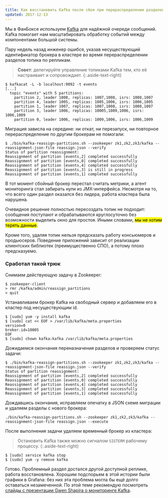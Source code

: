 ```yaml
---
title: Как восстановить Kafka после сбоя при перераспределении разделов
updated: 2017-12-13
---
```


Мы в ФанБоксе используем [Kafka](https://kafka.apache.org) для надёжной очереди сообщений. Kafka помогает нам масштабировать обработку событий между компонентами большой системы. 

Пару недель назад инженер ошибся, указав несуществующий идентификатор брокера в кластере во время перераспределении разделов топика по репликам.

> **Совет**: делегируйте управление топиками Kafka тем, кто её настраивает и сопровождает.
{:.aside-text-right}

```
$ kafkacat -L -b localhost:9092 -t events
[...]
  topic "events" with 5 partitions:
    partition 2, leader 1008, replicas: 1007,1008, isrs: 1008,1007
    partition 4, leader 1005, replicas: 1005,1006, isrs: 1006,1005
    partition 1, leader 1007, replicas: 1007,1008, isrs: 1008,1007
    partition 3, leader 1006, replicas: 10005,1009,1006, isrs: 1006,1009
    partition 0, leader 1006, replicas: 1009,1006, isrs: 1006,1009
```

Миграция зависла на середине: ни откат, ни перезапуск, ни
повторное перераспределение по другим брокерам не помогали:

```
$ ./bin/kafka-reassign-partitions.sh --zookeeper zk1,zk2,zk3/kafka --reassignment-json-file reassign.json --verify
Status of partition reassignment:
Reassignment of partition [events,2] completed successfully
Reassignment of partition [events,0] completed successfully
Reassignment of partition [events,4] completed successfully
Reassignment of partition [events,3] is still in progress
Reassignment of partition [events,1] completed successfully
```

В тот момент сбойный брокер перестал считать метрики, а агент мониторинга стал
забирать нули из JMX-интерфейса. Несмотря на то, что всего один раздел оказался
без лидера, работа кластера была нарушена.

Очевидное решение полностью пересоздать топик не подходит: сообщения поступают и 
обрабатываются круглосуточно без возможности выделить окно для простоя. 
Иными словами, <mark>мы не хотим терять данные</mark>.

Кроме того, удаляя топик нельзя предсказать работу 
консьюмеров и продьюсеров. Поведение приложений зависит от реализации 
клиентских библиотек (преимущественно СПО), а потому плохо предсказуемо.

### Сработал такой трюк

Снимаем действующую задачу в Zookeeper:

```
$ zookeeper-client
> rmr /kafka/admin/reassign_partitions
> quit
```

Устанавливаем брокер Kafka на свободный сервер и добавляем его в кластер под несуществующим id.

```
$ [sudo] yum -y install kafka
$ [sudo] cat << EOF > /var/lib/kafka/meta.properties
version=0
broker.id=10005
EOF
$ [sudo] chown kafka:kafka /var/lib/kafka/meta.properties
```

Дожидаемся окончания переназначения разделов и проверяем статус задачи:

```
$ ./bin/kafka-reassign-partitions.sh --zookeeper zk1,zk2,zk3/kafka --reassignment-json-file reassign.json --verify
Status of partition reassignment:
Reassignment of partition [events,2] completed successfully
Reassignment of partition [events,0] completed successfully
Reassignment of partition [events,4] completed successfully
Reassignment of partition [events,3] completed successfully
Reassignment of partition [events,1] completed successfully
```

Дождавшись окончания, исправляем опечатку в JSON схеме миграции и удаляем
разделы с нового брокера:

```
./bin/kafka-reassign-partitions.sh --zookeeper zk1,zk2,zk3/kafka --reassignment-json-file reassign.json --execute
```

После выполнения задачи удаляем временный брокер из кластера:

> Остановить Kafka также можно сигналом `SIGTERM` рабочему процессу.
{:.aside-text-right}

```
$ [sudo] service kafka stop
$ [sudo] yum -y remove kafka
```

Готово. Проблемный раздел достался другой доступной реплике, работа
восстановлена. Хорошим подспорьем в этой истории были графики в Grafana: без
них эта проблема могла бы ещё долго оставаться незамеченной. По этой теме
рекомендую посмотреть [слайды с презентации Gwen Shapira о мониторинге Kafka](https://www.slideshare.net/ConfluentInc/metrics-are-not-enough-monitoring-apache-kafka-and-streaming-applications).
